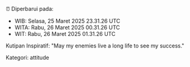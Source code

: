 ⏰ Diperbarui pada:
- WIB: Selasa, 25 Maret 2025 23.31.26 UTC
- WITA: Rabu, 26 Maret 2025 00.31.26 UTC
- WIT: Rabu, 26 Maret 2025 01.31.26 UTC

Kutipan Inspiratif:
"May my enemies live a long life to see my success."


Kategori: attitude

